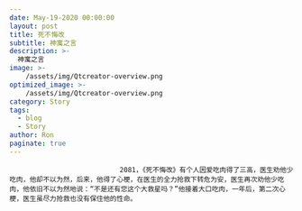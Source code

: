 ```yaml
---
date: May-19-2020 00:00:00
layout: post
title: 死不悔改
subtitle: 神寓之言
description: >-
  神寓之言
image: >-
    /assets/img/Qtcreator-overview.png
optimized_image: >-
    /assets/img/Qtcreator-overview.png
category: Story
tags:
  - blog
  - Story
author: Ron
paginate: true
---
```


							　　2081，《死不悔改》有个人因爱吃肉得了三高，医生劝他少吃肉，他却不以为然，后来，他得了心梗，在医生的全力抢救下转危为安，医生再次劝他少吃肉，他依旧不以为然地说：“不是还有您这个大救星吗？”他接着大口吃肉，一年后，第二次心梗，医生虽尽力抢救也没有保住他的性命。
							
							
						